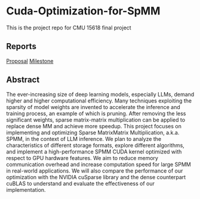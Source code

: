 # Cuda-Optimization-for-SpMM
This is the project repo for CMU 15618 final project

## Reports
[Proposal](reports/proposal.pdf)
[Milestone](reports/milestone.pdf)


## Abstract
The ever-increasing size of deep learning models, especially LLMs, demand
higher and higher computational efficiency. Many techniques exploiting the
sparsity of model weights are invented to accelerate the inference and training
process, an example of which is pruning. After removing the less significant
weights, sparse matrix-matrix multiplication can be applied to replace dense MM
and achieve more speedup. This project focuses on implementing and optimizing
Sparse MatrixMatrix Multiplication, a.k.a. SPMM, in the context of LLM
inference. We plan to analyze the characteristics of different storage formats,
explore different algorithms, and implement a high-performance SPMM CUDA kernel
optimized with respect to GPU hardware features. We aim to reduce memory
communication overhead and increase computation speed for large SPMM in
real-world applications. We will also compare the performance of our
optimization with the NVIDIA cuSparse library and the dense counterpart
cuBLAS to understand and evaluate the effectiveness of our implementation.